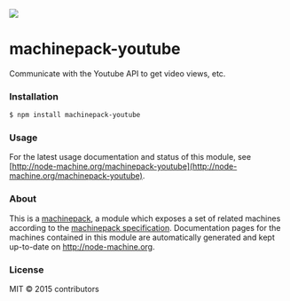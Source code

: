 ![](http://node-machine.org/images/machine-anthropomorph-for-white-bg.png)

# machinepack-youtube

Communicate with the Youtube API to get video views, etc.

### Installation

```sh
$ npm install machinepack-youtube
```

### Usage

For the latest usage documentation and status of this module, see [http://node-machine.org/machinepack-youtube](http://node-machine.org/machinepack-youtube).

### About

This is a [machinepack](http://node-machine.org/), a module which exposes a set of related machines according to the [machinepack specification](http://node-machine.org/spec/machinepack).
Documentation pages for the machines contained in this module are automatically generated and kept up-to-date on http://node-machine.org.

### License

MIT &copy; 2015 contributors

